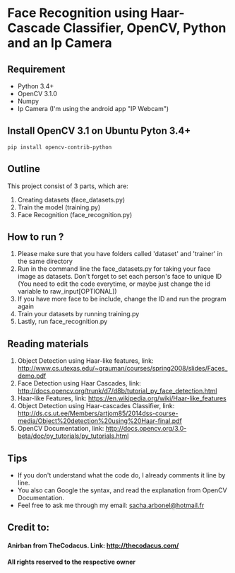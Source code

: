 # Face Recognition using Haar-Cascade Classifier, OpenCV, Python and an Ip Camera

## Requirement
- Python 3.4+
- OpenCV 3.1.0
- Numpy
- Ip Camera (I'm using the android app "IP Webcam")

## Install OpenCV 3.1 on Ubuntu Pyton 3.4+
`pip install opencv-contrib-python`

## Outline
This project consist of 3 parts, which are:
1. Creating datasets (face_datasets.py)
2. Train the model (training.py)
3. Face Recognition (face_recognition.py)

## How to run ?
1. Please make sure that you have folders called 'dataset' and 'trainer' in the same directory
2. Run in the command line the face_datasets.py for taking your face image as datasets. Don't forget to set each person's face to unique ID (You need to edit the code everytime, or maybe just change the id variable to raw_input[OPTIONAL])
3. If you have more face to be include, change the ID and run the program again
4. Train your datasets by running training.py
5. Lastly, run face_recognition.py

## Reading materials
1. Object Detection using Haar-like features, link: http://www.cs.utexas.edu/~grauman/courses/spring2008/slides/Faces_demo.pdf
2. Face Detection using Haar Cascades, link: http://docs.opencv.org/trunk/d7/d8b/tutorial_py_face_detection.html
3. Haar-like Features, link: https://en.wikipedia.org/wiki/Haar-like_features
4. Object Detection using Haar-cascades Classifier, link: http://ds.cs.ut.ee/Members/artjom85/2014dss-course-media/Object%20detection%20using%20Haar-final.pdf
5. OpenCV Documentation, link: http://docs.opencv.org/3.0-beta/doc/py_tutorials/py_tutorials.html

## Tips
- If you don't understand what the code do, I already comments it line by line. 
- You also can Google the syntax, and read the explanation from OpenCV Documentation.
- Feel free to ask me through my email: sacha.arbonel@hotmail.fr

## Credit to:
#### Anirban from TheCodacus. Link: http://thecodacus.com/
#### All rights reserved to the respective owner
